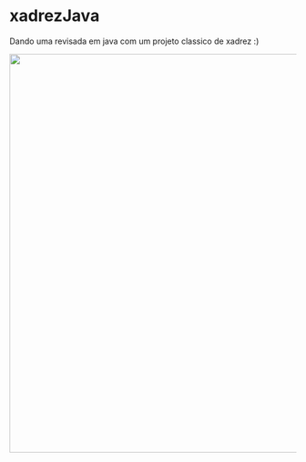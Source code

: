 # xadrezJava
Dando uma revisada em java com um projeto classico de xadrez :)
<div align="center">
<img src="https://github.com/MatheusLustosa/xadrezJava/assets/108696459/8959df04-99ff-4ba3-8dfa-22e6e083d435)" width="700px"> 
</div>
